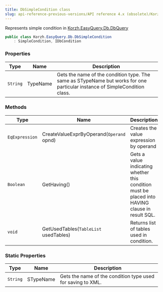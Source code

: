 ```yaml
---
title: DbSimpleCondition class
slug: api-reference-previous-versions/API reference 4.x (obsolete)/Korzh.EasyQuery.Db namespace/dbsimplecondition-class
---
```



Represents simple condition in [Korzh.EasyQuery.Db.DbQuery](/api-reference-4x/korzh-easyquery-db-namespace/dbquery-class)
```csharp
public class Korzh.EasyQuery.Db.DbSimpleCondition
    : SimpleCondition, IDbCondition

```

### Properties

| Type | Name | Description | 
| --- | --- | --- | 
| `String` | TypeName | Gets the name of the condition type.  The same as STypeName but works for one particular instance of SimpleCondition class. | 


### Methods

| Type | Name | Description | 
| --- | --- | --- | 
| `EqExpression` | CreateValueExprByOperand(`Operand` opnd) | Creates the value expression by operand | 
| `Boolean` | GetHaving() | Gets a value indicating whether this condition must be placed into HAVING clause in result SQL. | 
| `void` | GetUsedTables(`TableList` usedTables) | Returns list of tables used in condition. | 


### Static Properties

| Type | Name | Description | 
| --- | --- | --- | 
| `String` | STypeName | Gets the name of the condition type used for saving to XML. |